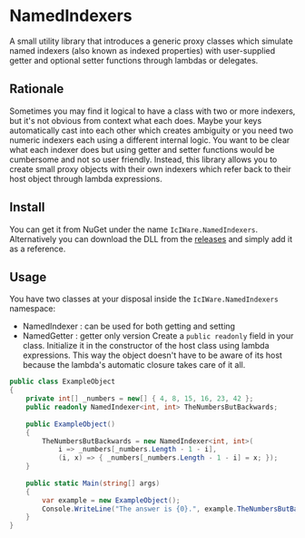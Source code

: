 # NamedIndexers
A small utility library that introduces a generic proxy classes which simulate named indexers (also known as indexed properties) with user-supplied getter and optional setter functions through lambdas or delegates.

## Rationale
Sometimes you may find it logical to have a class with two or more indexers, but it's not obvious from context what each does. Maybe your keys automatically cast into each other which creates ambiguity or  you need two numeric indexers each using a different internal logic. You want to be clear what each indexer does but using getter and setter functions would be cumbersome and not so user friendly. Instead, this library allows you to create small proxy objects with their own indexers which refer back to their host object through lambda expressions.

## Install
You can get it from NuGet under the name `IcIWare.NamedIndexers`.
Alternatively you can download the DLL from the [releases](https://github.com/DAud-IcI/NamedIndexers/releases/tag/1.0.0) and simply add it as a reference.


## Usage
You have two classes at your disposal inside the `IcIWare.NamedIndexers` namespace:
* NamedIndexer : can be used for both getting and setting
* NamedGetter : getter only version
Create a `public readonly` field in your class. Initialize it in the constructor of the host class using lambda expressions. This way the object doesn't have to be aware of its host because the lambda's automatic closure takes care of it all.

```C#
public class ExampleObject
{
    private int[] _numbers = new[] { 4, 8, 15, 16, 23, 42 };
    public readonly NamedIndexer<int, int> TheNumbersButBackwards;
    
    public ExampleObject()
    {
        TheNumbersButBackwards = new NamedIndexer<int, int>(
            i => _numbers[_numbers.Length - 1 - i],
            (i, x) => { _numbers[_numbers.Length - 1 - i] = x; });
    }
    
    public static Main(string[] args)
    {
        var example = new ExampleObject();
        Console.WriteLine("The answer is {0}.", example.TheNumbersButBackwards[0]);
    }
}
```
